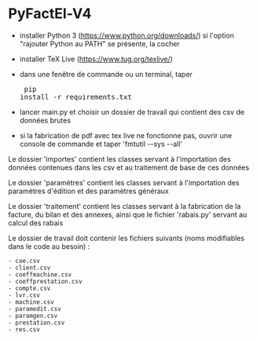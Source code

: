 # PyFactEl-V4

- installer Python 3 (https://www.python.org/downloads/)
    si l'option "rajouter Python au PATH" se présente, la cocher
- installer TeX Live (https://www.tug.org/texlive/)
- dans une fenêtre de commande ou un terminal, taper<pre>
  pip install -r requirements.txt</pre>
- lancer main.py et choisir un dossier de travail qui contient des csv de données brutes

- si la fabrication de pdf avec tex live ne fonctionne pas, ouvrir une console de commande et taper 'fmtutil --sys --all'

Le dossier 'importes' contient les classes servant à l'importation des données contenues dans les csv et au traitement 
de base de ces données

Le dossier 'paramètres' contient les classes servant à l'importation des paramètres d'édition et des paramètres généraux

Le dossier 'traitement' contient les classes servant à la fabrication de la facture, du bilan et des annexes, ainsi que 
le fichier 'rabais.py' servant au calcul des rabais

Le dossier de travail doit contenir les fichiers suivants (noms modifiables dans le code au besoin) :

    - cae.csv 
    - client.csv
    - coeffmachine.csv
    - coeffprestation.csv
    - compte.csv
    - lvr.csv
    - machine.csv
    - paramedit.csv
    - paramgen.csv
    - prestation.csv
    - res.csv
